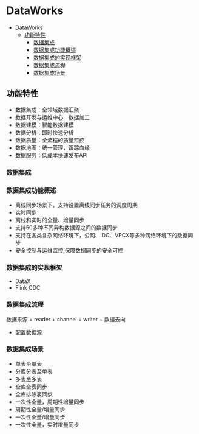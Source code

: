 # DataWorks

- [DataWorks](#dataworks)
  - [功能特性](#功能特性)
    - [数据集成](#数据集成)
    - [数据集成功能概述](#数据集成功能概述)
    - [数据集成的实现框架](#数据集成的实现框架)
    - [数据集成流程](#数据集成流程)
    - [数据集成场景](#数据集成场景)

## 功能特性

- 数据集成：全领域数据汇聚
- 数据开发与运维中心：数据加工
- 数据建模：智能数据建模
- 数据分析：即时快速分析
- 数据质量：全流程的质量监控
- 数据地图：统一管理，跟踪血缘
- 数据服务：低成本快速发布API

### 数据集成

### 数据集成功能概述

- 离线同步场景下，支持设置离线同步任务的调度周期
- 实时同步
- 离线和实时的全量、增量同步
- 支持50多种不同异构数据源之间的数据同步
- 支持在各类复杂网络环境下，公网、IDC、VPCX等多种网络环境下的数据同步
- 安全控制与运维监控,保障数据同步的安全可控

### 数据集成的实现框架

- DataX
- Flink CDC

### 数据集成流程

数据来源 + reader + channel + writer + 数据去向

- 配置数据源

### 数据集成场景

- 单表至单表
- 分库分表至单表
- 多表至多表
- 全库全表同步
- 全库排除表同步
- 一次性全量，周期性增量同步
- 周期性全量/增量同步
- 一次性全量/增量同步
- 一次性全量，实时增量同步
